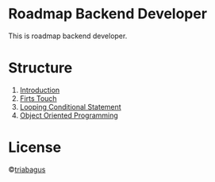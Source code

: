 
# Roadmap Backend Developer
This is roadmap backend developer.

# Structure 
1. [Introduction](https://github.com/triabagus/roadmap-backend/tree/master/1.Introduction)
2. [Firts Touch](https://github.com/triabagus/roadmap-backend/tree/master/2.Firts%20Touch)
3. [Looping Conditional Statement](https://github.com/triabagus/roadmap-backend/tree/master/3.Looping%20and%20Conditional%20Statement)
4. [Object Oriented Programming](https://github.com/triabagus/roadmap-backend/tree/master/4.Object%20Oriented%20Programming)
# License
&copy;[triabagus](https://github.com/triabagus/roadmap-backend)
